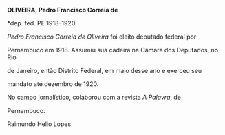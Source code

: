 **OLIVEIRA, Pedro Francisco Correia de**



\*dep. fed. PE 1918-1920.



*Pedro Francisco Correia de Oliveira* foi eleito deputado federal por

Pernambuco em 1918. Assumiu sua cadeira na Câmara dos Deputados, no Rio

de Janeiro, então Distrito Federal, em maio desse ano e exerceu seu

mandato até dezembro de 1920.



No campo jornalístico, colaborou com a revista *A Palavra*, de

Pernambuco.



Raimundo Helio Lopes



